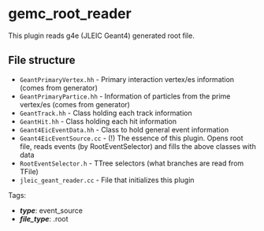 # gemc_root_reader

This plugin reads g4e (JLEIC Geant4) generated root file.

## File structure 

* `GeantPrimaryVertex.hh` - Primary interaction vertex/es information (comes from generator)
* `GeantPrimaryPartice.hh` - Information of particles from the prime vertex/es (comes from generator)
* `GeantTrack.hh` - Class holding each track information
* `GeantHit.hh` - Class holding each hit information
* `Geant4EicEventData.hh` - Class to hold general event information
* `Geant4EicEventSource.cc` - (!) The essence of this plugin. Opens root file, 
  reads events (by RootEventSelector) and fills the above classes with data
* `RootEventSelector.h` - TTree selectors (what branches are read from TFile)
* `jleic_geant_reader.cc` - File that initializes this plugin

Tags:

* ***type***: event_source
* ***file_type***: .root

